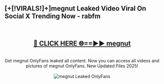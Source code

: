 <h2>[+[!VIRALS!]+]megnut Leaked Video Viral On Social X Trending Now - rabfm</h2>
<br>
<div align="center">
<h2><a href="https://libra.edu.pl?megnut" rel="nofollow">🔴 CLICK HERE 🌐==►► megnut</a></h2>
<br>
Get megnut OnlyFans leaked all content. Now you can access all videos and pictures of megnut OnlyFans. New Updated Files 2025!
<br>
<br>
<a href="https://libra.edu.pl?megnut" rel="nofollow" data-target="animated-image.originalLink"><img src="https://i.ibb.co.com/WyWwxjT/player-gif2.gif" alt="megnut Leaked OnlyFans" style="max-width: 100%; display: inline-block;" data-target="animated-image.originalImage"></a>
</div>
<br>